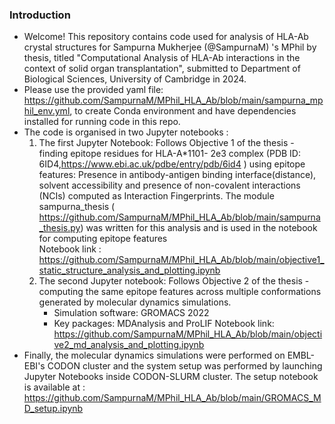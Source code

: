 ### Introduction
- Welcome! This repository contains code used for analysis of HLA-Ab crystal structures for Sampurna Mukherjee (@SampurnaM) 's MPhil by thesis, titled "Computational Analysis of HLA-Ab interactions in the context of solid organ transplantation", submitted to Department of Biological Sciences, University of Cambridge in 2024.
- Please use the provided yaml file: https://github.com/SampurnaM/MPhil_HLA_Ab/blob/main/sampurna_mphil_env.yml, to create Conda environment and have dependencies installed for running code in this repo.
- The code is organised in two Jupyter notebooks :
  1) The first Jupyter Notebook: Follows Objective 1 of the thesis - finding epitope residues for HLA-A*1101- 2e3 complex (PDB ID: 6ID4,https://www.ebi.ac.uk/pdbe/entry/pdb/6id4 ) using epitope features: Presence in antibody-antigen binding interface(distance), solvent accessibility and presence of non-covalent interactions (NCIs) computed as Interaction Fingerprints.
  The module sampurna_thesis ( https://github.com/SampurnaM/MPhil_HLA_Ab/blob/main/sampurna_thesis.py) was written for this analysis and is used in the notebook for computing epitope features  
  Notebook link : https://github.com/SampurnaM/MPhil_HLA_Ab/blob/main/objective1_static_structure_analysis_and_plotting.ipynb
  2) The second Jupyter notebook: Follows Objective 2 of the thesis - computing the same epitope features across multiple conformations generated by molecular dynamics simulations.
     - Simulation software: GROMACS 2022
     - Key packages: MDAnalysis and ProLIF
  Notebook link: https://github.com/SampurnaM/MPhil_HLA_Ab/blob/main/objective2_md_analysis_and_plotting.ipynb
- Finally, the molecular dynamics simulations were performed on EMBL-EBI's CODON cluster and the system setup was performed by launching Jupyter Notebooks inside CODON-SLURM cluster. The setup notebook is available at : https://github.com/SampurnaM/MPhil_HLA_Ab/blob/main/GROMACS_MD_setup.ipynb

  

